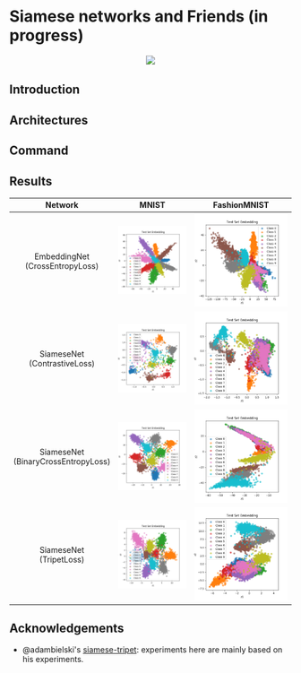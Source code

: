 # Siamese networks and Friends (in progress)


<div align="center">
    <img src="https://via.placeholder.com/500x500"/>
</div>

## Introduction

## Architectures

## Command


## Results

| Network      | MNIST           | FashionMNIST  |
|:-------------:|:-------------:| :-----:|
| EmbeddingNet <br> (CrossEntropyLoss) | ![emb_mnist] | ![emb_fmnist] |
| SiameseNet   <br> (ContrastiveLoss)  | ![sc_mnist]     | ![sc_fmnist] |
| SiameseNet   <br> (BinaryCrossEntropyLoss)   | ![scb_mnist]      | ![scb_fmnist] |
| SiameseNet   <br> (TripetLoss)   | ![tp_mnist]      | ![tp_fmnist] |


## Acknowledgements
- @adambielski's [siamese-tripet](https://github.com/adambielski/siamese-triplet): experiments here are mainly based on his experiments.



[emb_mnist]: https://raw.githubusercontent.com/heytitle/siamese-net-and-friends/master/output/embedding-classification-MNIST-testing-set-embedding.png
[emb_fmnist]: https://raw.githubusercontent.com/heytitle/siamese-net-and-friends/master/output/embedding-classification-FashionMNIST-testing-set-embedding.png
[sc_mnist]: https://raw.githubusercontent.com/heytitle/siamese-net-and-friends/master/output/siamese-constrastive-MNIST-testing-set-embedding.png
[sc_fmnist]: https://raw.githubusercontent.com/heytitle/siamese-net-and-friends/master/output/siamese-constrastive-FashionMNIST-testing-set-embedding.png
[scb_mnist]: https://raw.githubusercontent.com/heytitle/siamese-net-and-friends/master/output/siamese-binary-cross-entropy-MNIST-testing-set-embedding.png
[scb_fmnist]: https://raw.githubusercontent.com/heytitle/siamese-net-and-friends/master/output/siamese-binary-cross-entropy-FashionMNIST-testing-set-embedding.png
[tp_mnist]: https://raw.githubusercontent.com/heytitle/siamese-net-and-friends/master/output/tripet-loss-net-MNIST-testing-set-embedding.png
[tp_fmnist]: https://raw.githubusercontent.com/heytitle/siamese-net-and-friends/master/output/tripet-loss-net-FashionMNIST-testing-set-embedding.png

[img_placeholder]: https://via.placeholder.com/500x500

[siamese-paper]: http://something
[constrastive-loss]: http://something
